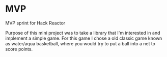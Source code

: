 # MVP
MVP sprint for Hack Reactor

Purpose of this mini project was to take a library that I'm interested in and implement a simple game.
For this game I chose a old classic game known as water/aqua basketball, where you would try to put a ball into a net to score points.